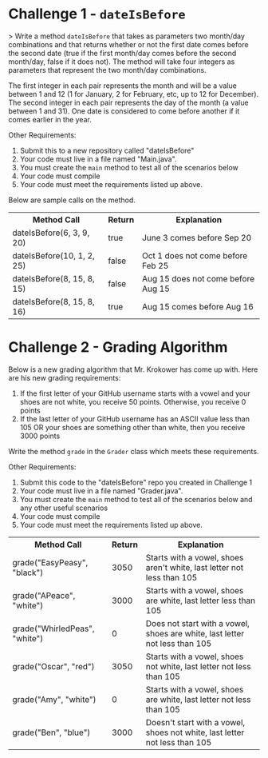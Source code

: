 <h1>Challenge 1 - <code>dateIsBefore</code></h1>
<p>>
Write a method <code>dateIsBefore</code> that takes as parameters two month/day combinations and that returns whether or not the first date comes before the second date (true if the first month/day comes before the second month/day, false if it does not). The method will take four integers as parameters that represent the two month/day combinations.

The first integer in each pair represents the month and will be a value between 1 and 12 (1 for January, 2 for February, etc, up to 12 for December). The second integer in each pair represents the day of the month (a value between 1 and 31). One date is considered to come before another if it comes earlier in the year.

Other Requirements:
1. Submit this to a new repository called "dateIsBefore"
2. Your code must live in a file named "Main.java".
2. You must create the <code>main</code> method to test all of the scenarios below
3. Your code must compile
4. Your code must meet the requirements listed up above.

Below are sample calls on the method.

<table>
<tr>
<th>Method Call</th>
<th>Return</th>
<th>Explanation</th>
</tr>
<tr>
    <td>dateIsBefore(6, 3, 9, 20)</td>
    <td>true</td>
    <td>June 3 comes before Sep 20</td>
</tr>
<tr>
    <td>dateIsBefore(10, 1, 2, 25)</td>
    <td>false</td>
    <td>Oct 1 does not come before Feb 25</td>
</tr>
<tr>
    <td>dateIsBefore(8, 15, 8, 15)</td>
    <td>false</td>
    <td>Aug 15 does not come before Aug 15</td>
</tr>
<tr>
    <td>dateIsBefore(8, 15, 8, 16)</td>
    <td>true</td>
    <td>Aug 15 comes before Aug 16</td>
</tr>
</table>
</p>
<p>
<h1>Challenge 2 - Grading Algorithm</h1>
Below is a new grading algorithm that Mr. Krokower has come up with. Here are his new grading requirements:

    

1. If the first letter of your GitHub username starts with a vowel and your shoes are not white, you receive 50 points. Otherwise, you receive 0 points
2. If the last letter of your GitHub username has an ASCII value less than 105 OR your shoes are something other than white, then you receive 3000 points

Write the method <code>grade</code> in the <code>Grader</code> class which meets these requirements.

Other Requirements:
1. Submit this code to the "dateIsBefore" repo you created in Challenge 1
2. Your code must live in a file named "Grader.java".
2. You must create the <code>main</code> method to test all of the scenarios below and any other useful scenarios
3. Your code must compile
4. Your code must meet the requirements listed up above.


<table>
<tr>
<th>Method Call</th>
<th>Return</th>
<th>Explanation</th>
</tr>
<tr>
    <td>grade("EasyPeasy", "black")</td>
    <td>3050</td>
    <td>Starts with a vowel, shoes aren't white, last letter not less than 105</td>
</tr>
<tr>
    <td>grade("APeace", "white")</td>
    <td>3000</td>
    <td>Starts with a vowel, shoes are white, last letter less than 105</td>
</tr>
<tr>
    <td>grade("WhirledPeas", "white")</td>
    <td>0</td>
    <td>Does not start with a vowel, shoes are white, last letter not less than 105</td>
</tr>
<tr>
    <td>grade("Oscar", "red")</td>
    <td>3050</td>
    <td>Starts with a vowel, shoes not white, last letter not less than 105</td>
</tr>
<tr>
    <td>grade("Amy", "white")</td>
    <td>0</td>
    <td>Starts with a vowel, shoes are white, last letter not less than 105</td>
</tr>
<tr>
    <td>grade("Ben", "blue")</td>
    <td>3000</td>
    <td>Doesn't start with a vowel, shoes not white, last letter not less than 105</td>
</tr>